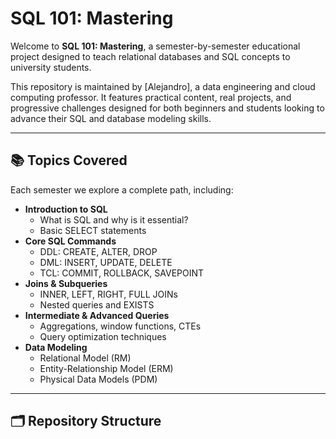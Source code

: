 # SQL 101: Mastering

Welcome to **SQL 101: Mastering**, a semester-by-semester educational project designed to teach relational databases and SQL concepts to university students.

This repository is maintained by [Alejandro], a data engineering and cloud computing professor. It features practical content, real projects, and progressive challenges designed for both beginners and students looking to advance their SQL and database modeling skills.

---

## 📚 Topics Covered

Each semester we explore a complete path, including:

- **Introduction to SQL**
  - What is SQL and why is it essential?
  - Basic SELECT statements
- **Core SQL Commands**
  - DDL: CREATE, ALTER, DROP
  - DML: INSERT, UPDATE, DELETE
  - TCL: COMMIT, ROLLBACK, SAVEPOINT
- **Joins & Subqueries**
  - INNER, LEFT, RIGHT, FULL JOINs
  - Nested queries and EXISTS
- **Intermediate & Advanced Queries**
  - Aggregations, window functions, CTEs
  - Query optimization techniques
- **Data Modeling**
  - Relational Model (RM)
  - Entity-Relationship Model (ERM)
  - Physical Data Models (PDM)

---

## 🗂️ Repository Structure
